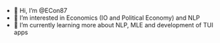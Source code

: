 - 👋 Hi, I’m @ECon87
- 👀 I’m interested in Economics (IO and Political Economy) and NLP
- 🌱 I’m currently learning more about NLP, MLE and development of TUI apps
<!--- 💞️ I’m looking to collaborate on ...
- 📫 How to reach me ...
--->
<!---
ECon87/ECon87 is a ✨ special ✨ repository because its `README.md` (this file) appears on your GitHub profile.
You can click the Preview link to take a look at your changes.
--->
